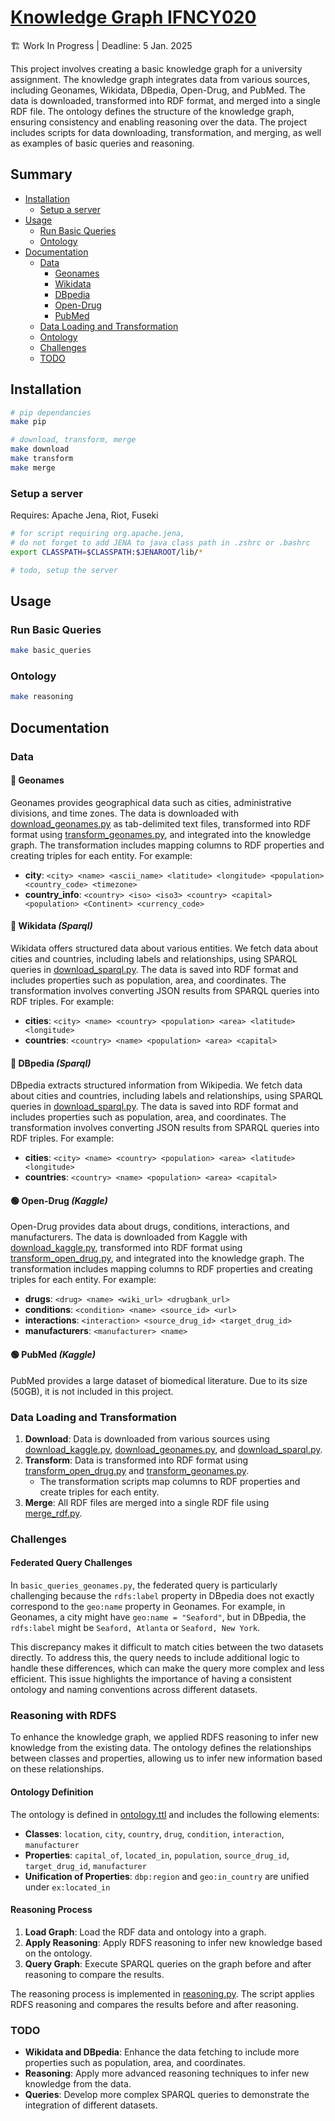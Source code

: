 # [Knowledge Graph IFNCY020](https://github.com/Ophiase/Knowledge-Graph-IFNCY020)

🏗️ Work In Progress | Deadline: 5 Jan. 2025

This project involves creating a basic knowledge graph for a university assignment. The knowledge graph integrates data from various sources, including Geonames, Wikidata, DBpedia, Open-Drug, and PubMed. The data is downloaded, transformed into RDF format, and merged into a single RDF file. The ontology defines the structure of the knowledge graph, ensuring consistency and enabling reasoning over the data. The project includes scripts for data downloading, transformation, and merging, as well as examples of basic queries and reasoning.

## Summary

- [Installation](#installation)
  - [Setup a server](#setup-a-server)
- [Usage](#usage)
  - [Run Basic Queries](#run-basic-queries)
  - [Ontology](#ontology)
- [Documentation](#documentation)
  - [Data](#data)
    - [Geonames](#geonames)
    - [Wikidata](#wikidata)
    - [DBpedia](#dbpedia)
    - [Open-Drug](#open-drug)
    - [PubMed](#pubmed)
  - [Data Loading and Transformation](#data-loading-and-transformation)
  - [Ontology](#ontology)
  - [Challenges](#challenges)
  - [TODO](#todo)

## Installation

```bash
# pip dependancies
make pip 

# download, transform, merge
make download 
make transform
make merge
```

### Setup a server

Requires: Apache Jena, Riot, Fuseki

```bash
# for script requiring org.apache.jena,
# do not forget to add JENA to java class path in .zshrc or .bashrc
export CLASSPATH=$CLASSPATH:$JENAROOT/lib/*
```

```bash
# todo, setup the server
```

## Usage

### Run Basic Queries

```bash
make basic_queries
```

### Ontology

```bash
make reasoning
```

## Documentation

### Data

#### 🔵 Geonames
Geonames provides geographical data such as cities, administrative divisions, and time zones. The data is downloaded with [download_geonames.py](./download_geonames.py) as tab-delimited text files, transformed into RDF format using [transform_geonames.py](./transform_geonames.py), and integrated into the knowledge graph. The transformation includes mapping columns to RDF properties and creating triples for each entity. For example:
- **city**: `<city> <name> <ascii_name> <latitude> <longitude> <population> <country_code> <timezone>`
- **country_info**: `<country> <iso> <iso3> <country> <capital> <population> <Continent> <currency_code>`

#### 🔴 Wikidata *(Sparql)*
Wikidata offers structured data about various entities. We fetch data about cities and countries, including labels and relationships, using SPARQL queries in [download_sparql.py](./download_sparql.py). The data is saved into RDF format and includes properties such as population, area, and coordinates. The transformation involves converting JSON results from SPARQL queries into RDF triples. For example:
- **cities**: `<city> <name> <country> <population> <area> <latitude> <longitude>`
- **countries**: `<country> <name> <population> <area> <capital>`

#### 🔴 DBpedia *(Sparql)*
DBpedia extracts structured information from Wikipedia. We fetch data about cities and countries, including labels and relationships, using SPARQL queries in [download_sparql.py](./download_sparql.py). The data is saved into RDF format and includes properties such as population, area, and coordinates. The transformation involves converting JSON results from SPARQL queries into RDF triples. For example:
- **cities**: `<city> <name> <country> <population> <area> <latitude> <longitude>`
- **countries**: `<country> <name> <population> <area> <capital>`

#### 🟢 Open-Drug *(Kaggle)*
Open-Drug provides data about drugs, conditions, interactions, and manufacturers. The data is downloaded from Kaggle with [download_kaggle.py](./download_kaggle.py), transformed into RDF format using [transform_open_drug.py](./transform_open_drug.py), and integrated into the knowledge graph. The transformation includes mapping columns to RDF properties and creating triples for each entity. For example:
- **drugs**: `<drug> <name> <wiki_url> <drugbank_url>`
- **conditions**: `<condition> <name> <source_id> <url>`
- **interactions**: `<interaction> <source_drug_id> <target_drug_id>`
- **manufacturers**: `<manufacturer> <name>`

#### 🟢 PubMed *(Kaggle)*
PubMed provides a large dataset of biomedical literature. Due to its size (50GB), it is not included in this project.

### Data Loading and Transformation

1. **Download**: Data is downloaded from various sources using [download_kaggle.py](./download_kaggle.py), [download_geonames.py](./download_geonames.py), and [download_sparql.py](./download_sparql.py).
2. **Transform**: Data is transformed into RDF format using [transform_open_drug.py](./transform_open_drug.py) and [transform_geonames.py](./transform_geonames.py). 
    - The transformation scripts map columns to RDF properties and create triples for each entity.
3. **Merge**: All RDF files are merged into a single RDF file using [merge_rdf.py](./merge_rdf.py).
### Challenges

#### Federated Query Challenges

In `basic_queries_geonames.py`, the federated query is particularly challenging because the `rdfs:label` property in DBpedia does not exactly correspond to the `geo:name` property in Geonames. For example, in Geonames, a city might have `geo:name = "Seaford"`, but in DBpedia, the `rdfs:label` might be `Seaford, Atlanta` or `Seaford, New York`.

This discrepancy makes it difficult to match cities between the two datasets directly. To address this, the query needs to include additional logic to handle these differences, which can make the query more complex and less efficient. This issue highlights the importance of having a consistent ontology and naming conventions across different datasets.

### Reasoning with RDFS

To enhance the knowledge graph, we applied RDFS reasoning to infer new knowledge from the existing data. The ontology defines the relationships between classes and properties, allowing us to infer new information based on these relationships.

#### Ontology Definition

The ontology is defined in [ontology.ttl](./ontology.ttl) and includes the following elements:

- **Classes**: `location`, `city`, `country`, `drug`, `condition`, `interaction`, `manufacturer`
- **Properties**: `capital_of`, `located_in`, `population`, `source_drug_id`, `target_drug_id`, `manufacturer`
- **Unification of Properties**: `dbp:region` and `geo:in_country` are unified under `ex:located_in`

#### Reasoning Process

1. **Load Graph**: Load the RDF data and ontology into a graph.
2. **Apply Reasoning**: Apply RDFS reasoning to infer new knowledge based on the ontology.
3. **Query Graph**: Execute SPARQL queries on the graph before and after reasoning to compare the results.

The reasoning process is implemented in [reasoning.py](./reasoning.py). The script applies RDFS reasoning and compares the results before and after reasoning.

### TODO

- **Wikidata and DBpedia**: Enhance the data fetching to include more properties such as population, area, and coordinates.
- **Reasoning**: Apply more advanced reasoning techniques to infer new knowledge from the data.
- **Queries**: Develop more complex SPARQL queries to demonstrate the integration of different datasets.